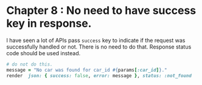 # Chapter 8 : No need to have success key in response.

I have seen a lot of APIs pass `success` key to indicate if the request was successfully handled or not. There is no need to do that. Response status code should be used instead.

``` ruby
# do not do this. 
message = "No car was found for car_id #{params[:car_id]}."
render  json: { success: false, error: message }, status: :not_found
```

